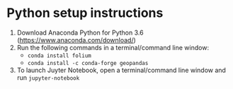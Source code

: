 # Python setup instructions

1. Download Anaconda Python for Python 3.6 (https://www.anaconda.com/download/)
2. Run the following commands in a terminal/command line window:
	- `conda install folium`
	- `conda install -c conda-forge geopandas`
3. To launch Juyter Notebook, open a terminal/command line window and run `jupyter-notebook`